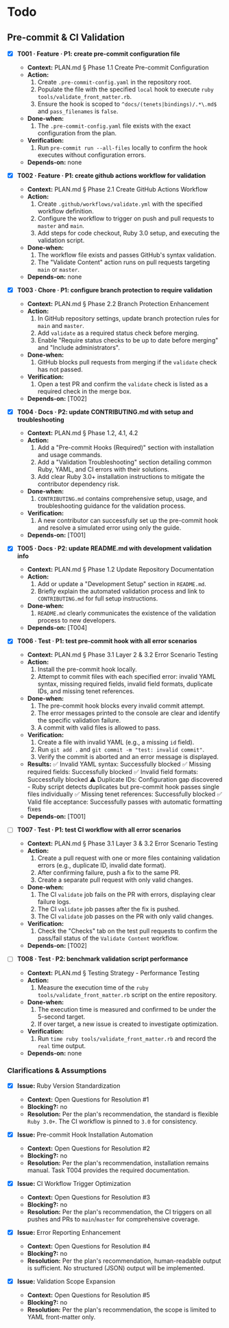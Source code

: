 # Todo

## Pre-commit & CI Validation
- [x] **T001 · Feature · P1: create pre-commit configuration file**
    - **Context:** PLAN.md § Phase 1.1 Create Pre-commit Configuration
    - **Action:**
        1. Create `.pre-commit-config.yaml` in the repository root.
        2. Populate the file with the specified `local` hook to execute `ruby tools/validate_front_matter.rb`.
        3. Ensure the hook is scoped to `^docs/(tenets|bindings)/.*\.md$` and `pass_filenames` is `false`.
    - **Done‑when:**
        1. The `.pre-commit-config.yaml` file exists with the exact configuration from the plan.
    - **Verification:**
        1. Run `pre-commit run --all-files` locally to confirm the hook executes without configuration errors.
    - **Depends‑on:** none

- [x] **T002 · Feature · P1: create github actions workflow for validation**
    - **Context:** PLAN.md § Phase 2.1 Create GitHub Actions Workflow
    - **Action:**
        1. Create `.github/workflows/validate.yml` with the specified workflow definition.
        2. Configure the workflow to trigger on push and pull requests to `master` and `main`.
        3. Add steps for code checkout, Ruby 3.0 setup, and executing the validation script.
    - **Done‑when:**
        1. The workflow file exists and passes GitHub's syntax validation.
        2. The "Validate Content" action runs on pull requests targeting `main` or `master`.
    - **Depends‑on:** none

- [x] **T003 · Chore · P1: configure branch protection to require validation**
    - **Context:** PLAN.md § Phase 2.2 Branch Protection Enhancement
    - **Action:**
        1. In GitHub repository settings, update branch protection rules for `main` and `master`.
        2. Add `validate` as a required status check before merging.
        3. Enable "Require status checks to be up to date before merging" and "Include administrators".
    - **Done‑when:**
        1. GitHub blocks pull requests from merging if the `validate` check has not passed.
    - **Verification:**
        1. Open a test PR and confirm the `validate` check is listed as a required check in the merge box.
    - **Depends‑on:** [T002]

- [x] **T004 · Docs · P2: update CONTRIBUTING.md with setup and troubleshooting**
    - **Context:** PLAN.md § Phase 1.2, 4.1, 4.2
    - **Action:**
        1. Add a "Pre-commit Hooks (Required)" section with installation and usage commands.
        2. Add a "Validation Troubleshooting" section detailing common Ruby, YAML, and CI errors with their solutions.
        3. Add clear Ruby 3.0+ installation instructions to mitigate the contributor dependency risk.
    - **Done‑when:**
        1. `CONTRIBUTING.md` contains comprehensive setup, usage, and troubleshooting guidance for the validation process.
    - **Verification:**
        1. A new contributor can successfully set up the pre-commit hook and resolve a simulated error using only the guide.
    - **Depends‑on:** [T001]

- [x] **T005 · Docs · P2: update README.md with development validation info**
    - **Context:** PLAN.md § Phase 1.2 Update Repository Documentation
    - **Action:**
        1. Add or update a "Development Setup" section in `README.md`.
        2. Briefly explain the automated validation process and link to `CONTRIBUTING.md` for full setup instructions.
    - **Done‑when:**
        1. `README.md` clearly communicates the existence of the validation process to new developers.
    - **Depends‑on:** [T004]

- [x] **T006 · Test · P1: test pre-commit hook with all error scenarios**
    - **Context:** PLAN.md § Phase 3.1 Layer 2 & 3.2 Error Scenario Testing
    - **Action:**
        1. Install the pre-commit hook locally.
        2. Attempt to commit files with each specified error: invalid YAML syntax, missing required fields, invalid field formats, duplicate IDs, and missing tenet references.
    - **Done‑when:**
        1. The pre-commit hook blocks every invalid commit attempt.
        2. The error messages printed to the console are clear and identify the specific validation failure.
        3. A commit with valid files is allowed to pass.
    - **Verification:**
        1. Create a file with invalid YAML (e.g., a missing `id` field).
        2. Run `git add .` and `git commit -m "test: invalid commit"`.
        3. Verify the commit is aborted and an error message is displayed.
    - **Results:**
        ✅ Invalid YAML syntax: Successfully blocked
        ✅ Missing required fields: Successfully blocked
        ✅ Invalid field formats: Successfully blocked
        ⚠️  Duplicate IDs: Configuration gap discovered - Ruby script detects duplicates but pre-commit hook passes single files individually
        ✅ Missing tenet references: Successfully blocked
        ✅ Valid file acceptance: Successfully passes with automatic formatting fixes
    - **Depends‑on:** [T001]

- [ ] **T007 · Test · P1: test CI workflow with all error scenarios**
    - **Context:** PLAN.md § Phase 3.1 Layer 3 & 3.2 Error Scenario Testing
    - **Action:**
        1. Create a pull request with one or more files containing validation errors (e.g., duplicate ID, invalid date format).
        2. After confirming failure, push a fix to the same PR.
        3. Create a separate pull request with only valid changes.
    - **Done‑when:**
        1. The CI `validate` job fails on the PR with errors, displaying clear failure logs.
        2. The CI `validate` job passes after the fix is pushed.
        3. The CI `validate` job passes on the PR with only valid changes.
    - **Verification:**
        1. Check the "Checks" tab on the test pull requests to confirm the pass/fail status of the `Validate Content` workflow.
    - **Depends‑on:** [T002]

- [ ] **T008 · Test · P2: benchmark validation script performance**
    - **Context:** PLAN.md § Testing Strategy - Performance Testing
    - **Action:**
        1. Measure the execution time of the `ruby tools/validate_front_matter.rb` script on the entire repository.
    - **Done‑when:**
        1. The execution time is measured and confirmed to be under the 5-second target.
        2. If over target, a new issue is created to investigate optimization.
    - **Verification:**
        1. Run `time ruby tools/validate_front_matter.rb` and record the `real` time output.
    - **Depends‑on:** none

### Clarifications & Assumptions
- [x] **Issue:** Ruby Version Standardization
    - **Context:** Open Questions for Resolution #1
    - **Blocking?:** no
    - **Resolution:** Per the plan's recommendation, the standard is flexible `Ruby 3.0+`. The CI workflow is pinned to `3.0` for consistency.

- [x] **Issue:** Pre-commit Hook Installation Automation
    - **Context:** Open Questions for Resolution #2
    - **Blocking?:** no
    - **Resolution:** Per the plan's recommendation, installation remains manual. Task T004 provides the required documentation.

- [x] **Issue:** CI Workflow Trigger Optimization
    - **Context:** Open Questions for Resolution #3
    - **Blocking?:** no
    - **Resolution:** Per the plan's recommendation, the CI triggers on all pushes and PRs to `main`/`master` for comprehensive coverage.

- [x] **Issue:** Error Reporting Enhancement
    - **Context:** Open Questions for Resolution #4
    - **Blocking?:** no
    - **Resolution:** Per the plan's recommendation, human-readable output is sufficient. No structured (JSON) output will be implemented.

- [x] **Issue:** Validation Scope Expansion
    - **Context:** Open Questions for Resolution #5
    - **Blocking?:** no
    - **Resolution:** Per the plan's recommendation, the scope is limited to YAML front-matter only.
